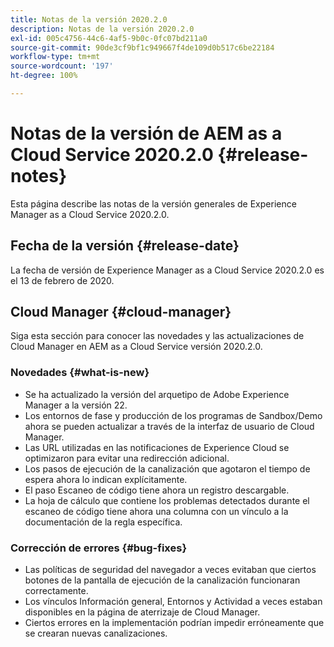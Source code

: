```yaml
---
title: Notas de la versión 2020.2.0
description: Notas de la versión 2020.2.0
exl-id: 005c4756-44c6-4af5-9b0c-0fc07bd211a0
source-git-commit: 90de3cf9bf1c949667f4de109d0b517c6be22184
workflow-type: tm+mt
source-wordcount: '197'
ht-degree: 100%

---
```


# Notas de la versión de AEM as a Cloud Service 2020.2.0 {#release-notes}

Esta página describe las notas de la versión generales de Experience Manager as a Cloud Service 2020.2.0.

## Fecha de la versión {#release-date}

La fecha de versión de Experience Manager as a Cloud Service 2020.2.0 es el 13 de febrero de 2020.

## Cloud Manager {#cloud-manager}

Siga esta sección para conocer las novedades y las actualizaciones de Cloud Manager en AEM as a Cloud Service versión 2020.2.0.

### Novedades {#what-is-new}

* Se ha actualizado la versión del arquetipo de Adobe Experience Manager a la versión 22.
* Los entornos de fase y producción de los programas de Sandbox/Demo ahora se pueden actualizar a través de la interfaz de usuario de Cloud Manager.
* Las URL utilizadas en las notificaciones de Experience Cloud se optimizaron para evitar una redirección adicional.
* Los pasos de ejecución de la canalización que agotaron el tiempo de espera ahora lo indican explícitamente.
* El paso Escaneo de código tiene ahora un registro descargable.
* La hoja de cálculo que contiene los problemas detectados durante el escaneo de código tiene ahora una columna con un vínculo a la documentación de la regla específica.

### Corrección de errores  {#bug-fixes}

* Las políticas de seguridad del navegador a veces evitaban que ciertos botones de la pantalla de ejecución de la canalización funcionaran correctamente.
* Los vínculos Información general, Entornos y Actividad a veces estaban disponibles en la página de aterrizaje de Cloud Manager.
* Ciertos errores en la implementación podrían impedir erróneamente que se crearan nuevas canalizaciones.

